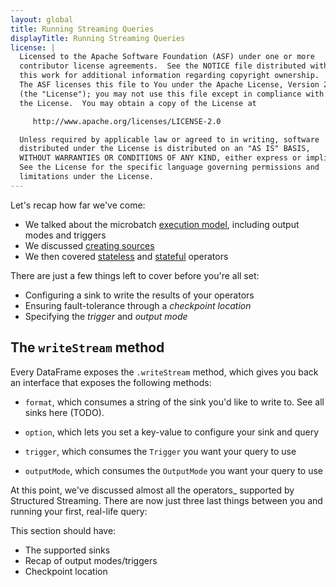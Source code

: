 ```yaml
---
layout: global
title: Running Streaming Queries
displayTitle: Running Streaming Queries
license: |
  Licensed to the Apache Software Foundation (ASF) under one or more
  contributor license agreements.  See the NOTICE file distributed with
  this work for additional information regarding copyright ownership.
  The ASF licenses this file to You under the Apache License, Version 2.0
  (the "License"); you may not use this file except in compliance with
  the License.  You may obtain a copy of the License at

     http://www.apache.org/licenses/LICENSE-2.0

  Unless required by applicable law or agreed to in writing, software
  distributed under the License is distributed on an "AS IS" BASIS,
  WITHOUT WARRANTIES OR CONDITIONS OF ANY KIND, either express or implied.
  See the License for the specific language governing permissions and
  limitations under the License.
---
```


Let's recap how far we've come:

- We talked about the microbatch [execution model](./ss-manual-execution-model.md), including output modes and triggers
- We discussed [creating sources](./ss-manual-streaming-dataframes.html)
- We then covered [stateless](./ss-manual-stateless.html) and [stateful](./ss-manual-stateful.html) operators

There are just a few things left to cover before you're all set:

- Configuring a sink to write the results of your operators
- Ensuring fault-tolerance through a _checkpoint location_
- Specifying the _trigger_ and _output mode_

## The `writeStream` method

Every DataFrame exposes the `.writeStream` method, which gives you back an interface that exposes the following methods:

- `format`, which consumes a string of the sink you'd like to write to. See all sinks here (TODO).
- `option`, which lets you set a key-value to configure your sink and query

- `trigger`, which consumes the `Trigger` you want your query to use
- `outputMode`, which consumes the `OutputMode` you want your query to use

At this point, we've discussed almost all the operators\_ supported by Structured Streaming. There are now just three last things between you and running your first, real-life query:

This section should have:

- The supported sinks
- Recap of output modes/triggers
- Checkpoint location
